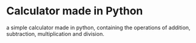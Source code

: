 # Calculator made in Python
a simple calculator made in python, containing the operations of addition, subtraction, multiplication and division.
